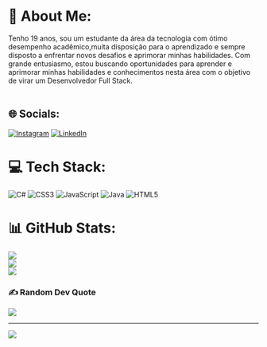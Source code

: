 # 💫 About Me:
Tenho 19 anos, sou um estudante da área da tecnologia com ótimo desempenho acadêmico,muita disposição para o aprendizado e sempre disposto a enfrentar novos desafios e aprimorar minhas habilidades. Com grande entusiasmo, estou buscando oportunidades para aprender e aprimorar minhas habilidades e conhecimentos nesta área com o objetivo de virar um Desenvolvedor Full Stack.<br><br>

## 🌐 Socials:
[![Instagram](https://img.shields.io/badge/Instagram-%23E4405F.svg?logo=Instagram&logoColor=white)](https://instagram.com/fy_igor) [![LinkedIn](https://img.shields.io/badge/LinkedIn-%230077B5.svg?logo=linkedin&logoColor=white)](https://linkedin.com/in/igorrosa-ramalho) 

# 💻 Tech Stack:
![C#](https://img.shields.io/badge/c%23-%23239120.svg?style=for-the-badge&logo=c-sharp&logoColor=white) ![CSS3](https://img.shields.io/badge/css3-%231572B6.svg?style=for-the-badge&logo=css3&logoColor=white) ![JavaScript](https://img.shields.io/badge/javascript-%23323330.svg?style=for-the-badge&logo=javascript&logoColor=%23F7DF1E) ![Java](https://img.shields.io/badge/java-%23ED8B00.svg?style=for-the-badge&logo=openjdk&logoColor=white) ![HTML5](https://img.shields.io/badge/html5-%23E34F26.svg?style=for-the-badge&logo=html5&logoColor=white)
# 📊 GitHub Stats:
![](https://github-readme-stats.vercel.app/api?username=igorRRamalho&theme=radical&hide_border=false&include_all_commits=false&count_private=false)<br/>
![](https://github-readme-streak-stats.herokuapp.com/?user=igorRRamalho&theme=radical&hide_border=false)<br/>
![](https://github-readme-stats.vercel.app/api/top-langs/?username=igorRRamalho&theme=radical&hide_border=false&include_all_commits=false&count_private=false&layout=compact)

### ✍️ Random Dev Quote
![](https://quotes-github-readme.vercel.app/api?type=horizontal&theme=radical)

---
[![](https://visitcount.itsvg.in/api?id=igorRRamalho&icon=9&color=10)](https://visitcount.itsvg.in)

<!-- Proudly created with GPRM ( https://gprm.itsvg.in ) -->
